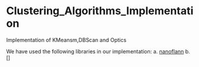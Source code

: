 # Clustering_Algorithms_Implementation
Implementation of KMeansm,DBScan and Optics


We have used the following libraries in our implementation:
a. [nanoflann](https://github.com/jlblancoc/nanoflann)
b. []
